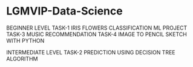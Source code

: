 # LGMVIP-Data-Science

BEGINNER LEVEL
TASK-1 IRIS FLOWERS CLASSIFICATION ML PROJECT TASK-3 MUSIC RECOMMENDATION TASK-4 IMAGE TO PENCIL SKETCH WITH PYTHON

INTERMEDIATE LEVEL
TASK-2 PREDICTION USING DECISION TREE ALGORITHM
